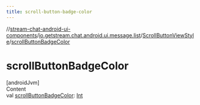 ```yaml
---
title: scroll-button-badge-color
---
```

//[stream-chat-android-ui-components](../../../index.md)/[io.getstream.chat.android.ui.message.list](../index.md)/[ScrollButtonViewStyle](index.md)/[scrollButtonBadgeColor](scrollButtonBadgeColor.md)



# scrollButtonBadgeColor  
[androidJvm]  
Content  
val [scrollButtonBadgeColor](scrollButtonBadgeColor.md): [Int](https://kotlinlang.org/api/latest/jvm/stdlib/kotlin/-int/index.html)  



